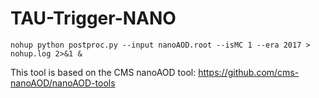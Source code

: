 # TAU-Trigger-NANO
```
nohup python postproc.py --input nanoAOD.root --isMC 1 --era 2017 > nohup.log 2>&1 &
```

This tool is based on the CMS nanoAOD tool:
https://github.com/cms-nanoAOD/nanoAOD-tools
